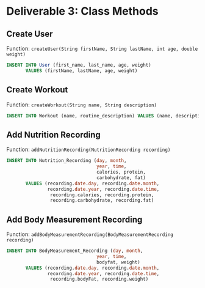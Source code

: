 # Deliverable 3: Class Methods

## Create User

Function: `createUser(String firstName, String lastName, int age, double weight)`

```sql
INSERT INTO User (first_name, last_name, age, weight)
       VALUES (firstName, lastName, age, weight)
```

## Create Workout

Function: `createWorkout(String name, String description)`

```sql
INSERT INTO Workout (name, routine_description) VALUES (name, description)
```

## Add Nutrition Recording

Function: `addNutritionRecording(NutritionRecording recording)`

```sql
INSERT INTO Nutrition_Recording (day, month, 
                                 year, time, 
                                 calories, protein,
                                 carbohydrate, fat)
       VALUES (recording.date.day, recording.date.month,
               recording.date.year, recording.date.time,
                recording.calories, recording.protein, 
                recording.carbohydrate, recording.fat)
```

## Add Body Measurement Recording

Function: `addBodyMeasurementRecording(BodyMeasurementRecording recording)`

<!--@TODO: Update diagrams to remove body_part_name-->

```sql
INSERT INTO BodyMeasurement_Recording (day, month, 
                                 year, time, 
                                 bodyfat, weight)
       VALUES (recording.date.day, recording.date.month,
               recording.date.year, recording.date.time,
                recording.bodyFat, recording.weight)
```

